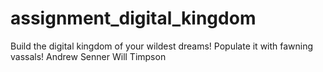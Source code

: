 # assignment_digital_kingdom
Build the digital kingdom of your wildest dreams! Populate it with fawning vassals!
Andrew Senner
Will Timpson
